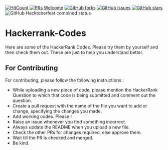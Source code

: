 [![HitCount](http://hits.dwyl.com/swapnanildutta/Hackerrank-Codes.svg)](http://hits.dwyl.com/swapnanildutta/Hackerrank-Codes)
[![PRs Welcome](https://img.shields.io/badge/PRs-welcome-brightgreen.svg?style=flat-square)](http://makeapullrequest.com) 
[![GitHub forks](https://img.shields.io/github/forks/swapnanildutta/Hackerrank-Codes?style=flat-square)](https://github.com/swapnanildutta/Hackerrank-Codes/network)
[![GitHub issues](https://img.shields.io/github/issues/swapnanildutta/Hackerrank-Codes?style=flat-square)](https://github.com/swapnanildutta/Hackerrank-Codes/issues)
[![GitHub stars](https://img.shields.io/github/stars/swapnanildutta/Hackerrank-Codes?style=flat-square)](https://github.com/swapnanildutta/Hackerrank-Codes/stargazers)
![GitHub Hacktoberfest combined status](https://img.shields.io/github/hacktoberfest/2020/swapnanildutta/Hackerrank-Codes?color=%23072541&label=hacktoberfest%202020&style=flat-square)
# Hackerrank-Codes

Here are some of the HackerRank Codes. Please try them by yourself and then check them out. These are just to help you understand better.

## For Contributing

For contributing, please follow the following instructions :

- While uploading a new piece of code, please mention the HackerRank Question to which that code is being submitted and comment out the question.
- Create a pull request with the name of the file you want to add or change, specifying the changes you made.
- Add working codes. Please !
- Raise an issue whenever you find something incorrect.
- Always update the README when you upload a new file.
- Check the other PRs for changes required, else approve them.
- Wait till the PR is checked and merged.
- Be kind.
